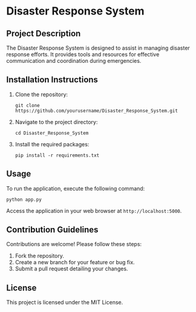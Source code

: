 # Disaster Response System

## Project Description
The Disaster Response System is designed to assist in managing disaster response efforts. It provides tools and resources for effective communication and coordination during emergencies.

## Installation Instructions
1. Clone the repository:
   ```
   git clone https://github.com/yourusername/Disaster_Response_System.git
   ```
2. Navigate to the project directory:
   ```
   cd Disaster_Response_System
   ```
3. Install the required packages:
   ```
   pip install -r requirements.txt
   ```

## Usage
To run the application, execute the following command:
```
python app.py
```
Access the application in your web browser at `http://localhost:5000`.

## Contribution Guidelines
Contributions are welcome! Please follow these steps:
1. Fork the repository.
2. Create a new branch for your feature or bug fix.
3. Submit a pull request detailing your changes.

## License
This project is licensed under the MIT License.
